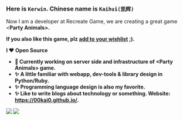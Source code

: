 ### Here is `Kerwin`. Chinese name is `Kaihui(凯辉)`

Now I am a developer at Recreate Game, we are creating a great game \<<b>Party Animals<b>\>.

If you also like this game, plz [add to your wishlist](https://store.steampowered.com/app/1260320/Party_Animals/) ;).

I ❤ Open Source
- 🔭 Currently working on server side and infrastructure of \<Party Animals\> game.
- ✨ A little familiar with webapp, dev-tools & library design in Python/Ruby.
- ✨ Programming language design is also my favorite.
- ✨ Like to write blogs about technology or something. Website: https://00kai0.github.io/.

<!--
**00Kai0/00Kai0** is a ✨ _special_ ✨ repository because its `README.md` (this file) appears on your GitHub profile.

Here are some ideas to get you started:

- 🔭 I’m currently working on ...
- 🌱 I’m currently learning ...
- 👯 I’m looking to collaborate on ...
- 🤔 I’m looking for help with ...
- 💬 Ask me about ...
- 📫 How to reach me: ...
- 😄 Pronouns: ...
- ⚡ Fun fact: ...
-->

![](https://github-readme-stats.vercel.app/api?username=00Kai0&show_icons=true&count_private=true&include_all_commits=true)
![](https://github-readme-stats.vercel.app/api/top-langs/?username=00Kai0&hide=html,css&layout=compact&langs_count=9)
